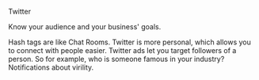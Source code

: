 Twitter

Know your audience and your business' goals. 

Hash tags are like Chat Rooms.
Twitter is more personal, which allows you to connect with people easier. 
Twitter ads let you target followers of a person. So for example, who is someone famous in your industry?
Notifications about virility.
